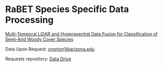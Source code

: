 # RaBET Species Specific Data Processing

[Multi-Temporal LiDAR and Hyperspectral Data Fusion for Classification of Semi-Arid Woody Cover Species](https://doi.org/10.3390/rs14122896) 

Data Upon Request:
cnorton1@arizona.edu

Requests repository:
[Data Drive](https://drive.google.com/drive/folders/1GH-YNfj9L6DLQEoDzcBDIeZO4oWICTFe?usp=sharing)


